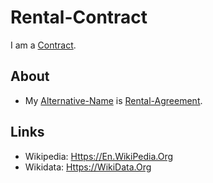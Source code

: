 # Rental-Contract

I am a [Contract](670047.md).

## About

- My [Alternative-Name](611005.md) is [Rental-Agreement](670050.md).

## Links

- Wikipedia: [Https://En.WikiPedia.Org](https://en.wikipedia.org/wiki/Rental_agreement)
- Wikidata: [Https://WikiData.Org](https://wikidata.org/wiki/Q10530881)
